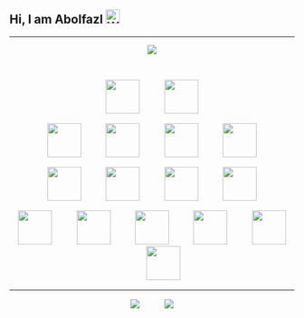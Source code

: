 ## Hi, I am Abolfazl <img src="https://raw.githubusercontent.com/Tarikul-Islam-Anik/Animated-Fluent-Emojis/master/Emojis/Hand%20gestures/Waving%20Hand.png" alt="Waving Hand" width="25" height="25" />
<hr>
<p align="center"><img src="https://quotes-github-readme.vercel.app/api?type=horizontal&theme=dark&quote=Death%20OR%20Coding&author=Abolfazl%20Jafari%20M"></p>

<br>

<p align="center" >
<img height="60" src="https://cdn.jsdelivr.net/gh/devicons/devicon@latest/icons/php/php-original.svg" />
&nbsp;&nbsp;&nbsp;&nbsp;&nbsp;&nbsp;&nbsp;&nbsp;&nbsp;
<img height="60" src="https://cdn.jsdelivr.net/gh/devicons/devicon@latest/icons/javascript/javascript-original.svg" />
</p>

<p align="center">
<img height="60" src="https://cdn.jsdelivr.net/gh/devicons/devicon@latest/icons/react/react-original-wordmark.svg" />
&nbsp;&nbsp;&nbsp;&nbsp;&nbsp;&nbsp;&nbsp;&nbsp;&nbsp;
<img height="60" src="https://cdn.jsdelivr.net/gh/devicons/devicon@latest/icons/laravel/laravel-original.svg" />
&nbsp;&nbsp;&nbsp;&nbsp;&nbsp;&nbsp;&nbsp;&nbsp;&nbsp;
<img height="60" src="https://cdn.jsdelivr.net/gh/devicons/devicon@latest/icons/tailwindcss/tailwindcss-original.svg" />
&nbsp;&nbsp;&nbsp;&nbsp;&nbsp;&nbsp;&nbsp;&nbsp;&nbsp;
<img height="60" src="https://cdn.jsdelivr.net/gh/devicons/devicon@latest/icons/nextjs/nextjs-original.svg" />

</p>
<p align="center" >
<img height="60"  src="https://cdn.jsdelivr.net/gh/devicons/devicon@latest/icons/livewire/livewire-original.svg" />
&nbsp;&nbsp;&nbsp;&nbsp;&nbsp;&nbsp;&nbsp;&nbsp;&nbsp;
<img height="60"  src="https://cdn.jsdelivr.net/gh/devicons/devicon@latest/icons/vitejs/vitejs-original.svg" />
&nbsp;&nbsp;&nbsp;&nbsp;&nbsp;&nbsp;&nbsp;&nbsp;&nbsp;
<img  height="60" src="https://cdn.jsdelivr.net/gh/devicons/devicon@latest/icons/typescript/typescript-original.svg" />
&nbsp;&nbsp;&nbsp;&nbsp;&nbsp;&nbsp;&nbsp;&nbsp;&nbsp;
<img height="60" src="https://cdn.jsdelivr.net/gh/devicons/devicon@latest/icons/sass/sass-original.svg" />
</p>
<p align="center" >
<img height="60" src="https://cdn.jsdelivr.net/gh/devicons/devicon@latest/icons/composer/composer-original.svg" />
&nbsp;&nbsp;&nbsp;&nbsp;&nbsp;&nbsp;&nbsp;&nbsp;&nbsp;
<img height="60" src="https://cdn.jsdelivr.net/gh/devicons/devicon@latest/icons/docker/docker-original-wordmark.svg" />
&nbsp;&nbsp;&nbsp;&nbsp;&nbsp;&nbsp;&nbsp;&nbsp;&nbsp;
<img height="60"  src="https://cdn.jsdelivr.net/gh/devicons/devicon@latest/icons/figma/figma-original.svg" />
&nbsp;&nbsp;&nbsp;&nbsp;&nbsp;&nbsp;&nbsp;&nbsp;&nbsp;
<img height="60"  src="https://cdn.jsdelivr.net/gh/devicons/devicon@latest/icons/git/git-original-wordmark.svg" />
&nbsp;&nbsp;&nbsp;&nbsp;&nbsp;&nbsp;&nbsp;&nbsp;&nbsp;
<img height="60"  src="https://cdn.jsdelivr.net/gh/devicons/devicon@latest/icons/mysql/mysql-original-wordmark.svg" />
&nbsp;&nbsp;&nbsp;&nbsp;&nbsp;&nbsp;&nbsp;&nbsp;&nbsp;
 <img height="60" src="https://cdn.jsdelivr.net/gh/devicons/devicon@latest/icons/postman/postman-original.svg" />
</p>

<hr>


<p align="center" >
<img align="center" src="https://github-readme-stats.vercel.app/api?username=abolfazl-jafari-m&border_radius=15&show_icons=true&bg_color=000&icon_color=c0392b&text_color=&title_color=c0392b&border_color=000">
&nbsp;&nbsp;&nbsp;&nbsp;&nbsp;&nbsp;&nbsp;&nbsp;&nbsp;
<img align="center" src="https://github-readme-stats.vercel.app/api/top-langs/?username=abolfazl-jafari-m&layout=pie&bg_color=000&border_color=000&"></p>

